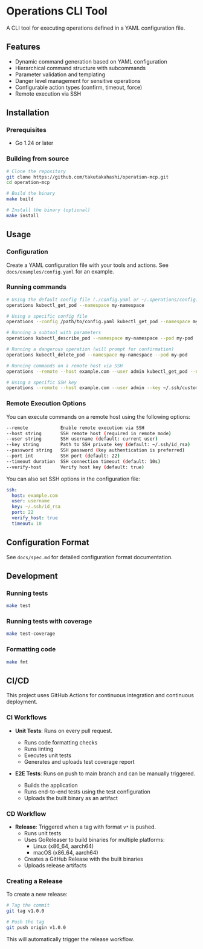 # Operations CLI Tool

A CLI tool for executing operations defined in a YAML configuration file.

## Features

- Dynamic command generation based on YAML configuration
- Hierarchical command structure with subcommands
- Parameter validation and templating
- Danger level management for sensitive operations
- Configurable action types (confirm, timeout, force)
- Remote execution via SSH

## Installation

### Prerequisites

- Go 1.24 or later

### Building from source

```bash
# Clone the repository
git clone https://github.com/takutakahashi/operation-mcp.git
cd operation-mcp

# Build the binary
make build

# Install the binary (optional)
make install
```

## Usage

### Configuration

Create a YAML configuration file with your tools and actions. See `docs/examples/config.yaml` for an example.

### Running commands

```bash
# Using the default config file (./config.yaml or ~/.operations/config.yaml)
operations kubectl_get_pod --namespace my-namespace

# Using a specific config file
operations --config /path/to/config.yaml kubectl_get_pod --namespace my-namespace

# Running a subtool with parameters
operations kubectl_describe_pod --namespace my-namespace --pod my-pod

# Running a dangerous operation (will prompt for confirmation)
operations kubectl_delete_pod --namespace my-namespace --pod my-pod

# Running commands on a remote host via SSH
operations --remote --host example.com --user admin kubectl_get_pod --namespace my-namespace

# Using a specific SSH key
operations --remote --host example.com --user admin --key ~/.ssh/custom_key kubectl_get_pod --namespace my-namespace
```

### Remote Execution Options

You can execute commands on a remote host using the following options:

```bash
--remote            Enable remote execution via SSH
--host string       SSH remote host (required in remote mode)
--user string       SSH username (default: current user)
--key string        Path to SSH private key (default: ~/.ssh/id_rsa)
--password string   SSH password (key authentication is preferred)
--port int          SSH port (default: 22)
--timeout duration  SSH connection timeout (default: 10s)
--verify-host       Verify host key (default: true)
```

You can also set SSH options in the configuration file:

```yaml
ssh:
  host: example.com
  user: username
  key: ~/.ssh/id_rsa
  port: 22
  verify_host: true
  timeout: 10
```

## Configuration Format

See `docs/spec.md` for detailed configuration format documentation.

## Development

### Running tests

```bash
make test
```

### Running tests with coverage

```bash
make test-coverage
```

### Formatting code

```bash
make fmt
```

## CI/CD

This project uses GitHub Actions for continuous integration and continuous deployment.

### CI Workflows

- **Unit Tests**: Runs on every pull request.
  - Runs code formatting checks
  - Runs linting
  - Executes unit tests
  - Generates and uploads test coverage report

- **E2E Tests**: Runs on push to main branch and can be manually triggered.
  - Builds the application
  - Runs end-to-end tests using the test configuration
  - Uploads the built binary as an artifact

### CD Workflow

- **Release**: Triggered when a tag with format `v*` is pushed.
  - Runs unit tests
  - Uses GoReleaser to build binaries for multiple platforms:
    - Linux (x86_64, aarch64)
    - macOS (x86_64, aarch64)
  - Creates a GitHub Release with the built binaries
  - Uploads release artifacts

### Creating a Release

To create a new release:

```bash
# Tag the commit
git tag v1.0.0

# Push the tag
git push origin v1.0.0
```

This will automatically trigger the release workflow.
